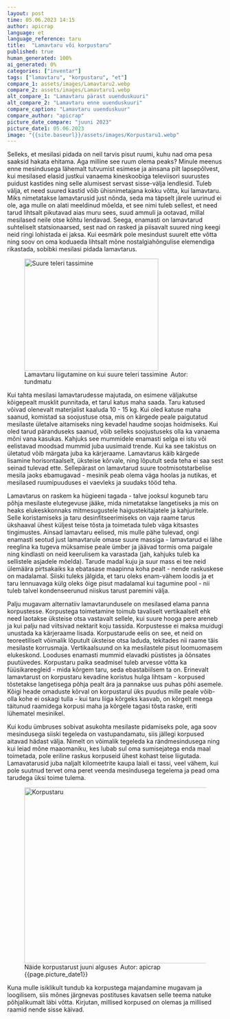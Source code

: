 ```yaml
---
layout: post
time: 05.06.2023 14:15
author: apicrap
language: et
language_reference: taru
title:  "Lamavtaru või korpustaru"
published: true
human_generated: 100%
ai_generated: 0%
categories: ["inventar"]
tags: ["lamavtaru", "korpustaru", "et"]
compare_1: assets/images/Lamavtaru2.webp
compare_2: assets/images/Lamavtaru1.webp
alt_compare_1: "Lamavtaru pärast uuenduskuuri"
alt_compare_2: "Lamavtaru enne uuenduskuuri"
compare_caption: "Lamavtaru uuenduskuur"
compare_author: "apicrap"
picture_date_compare: "juuni 2023"
picture_date1: 05.06.2023
image: "{{site.baseurl}}/assets/images/Korpustaru1.webp"
---
```


Selleks, et mesilasi pidada on neil tarvis pisut ruumi, kuhu nad oma pesa saaksid hakata ehitama. Aga milline see ruum olema peaks? Minule meenus enne mesindusega lähemalt tutvumist esimese ja ainsana pilt lapsepõlvest, kui mesilased elasid justkui vanaema kineskoobiga televiisori suurustes puidust kastides ning selle alumisest servast sisse-välja lendlesid. Tuleb välja, et need suured kastid võib ühisnimetajana kokku võtta, kui lamavtaru. Miks nimetatakse lamavtarusid just nõnda, seda ma täpselt järele uurinud ei ole, aga mulle on alati meeldinud mõelda, et see nimi tuleb sellest, et need tarud lihtsalt pikutavad aias muru sees, suud ammuli ja ootavad, millal mesilased neile otse kõhtu lendavad. Seega, enamasti on lamavtarud suhteliselt statsionaarsed, sest nad on rasked ja piisavalt suured ning keegi neid ringi lohistada ei jaksa. Kui eesmärk pole mesindust suurelt ette võtta ning soov on oma koduaeda lihtsalt mõne nostalgiahõngulise elemendiga rikastada, sobibki mesilasi pidada lamavtarus.<br>
<!--rohkem-->

<figure>
<img alt="Suure teleri tassimine" src="{{site.baseurl}}/assets/images/Lamavtaru_kui_teler.webp" title="Lamavtaru liigutamine on kui suure teleri tassimine" class="post-image-small" width="312" height="261" />
<figcaption>Lamavtaru liigutamine on kui suure teleri tassimine&#8194;Autor: tundmatu</figcaption>
</figure>
Kui tahta mesilasi lamavtarudesse majutada, on esimene väljakutse kõigepealt musklit punnitada, et tarul katus maha saada. Taru katused võivad olenevalt materjalist kaaluda 10 - 15 kg. Kui oled katuse maha saanud, komistad sa soojustuse otsa, mis on kärgede peale paigutatud mesilaste ületalve aitamiseks ning kevadel haudme soojas hoidmiseks. Kui oled tarud päranduseks saanud, võib selleks soojustuseks olla ka vanaema mõni vana kasukas. Kahjuks see mummidele enamasti selga ei istu või eelistavad moodsad mummid juba uusimaid trende. Kui ka see takistus on ületatud võib märgata juba ka kärjeraame. Lamavtarus käib kärgede lisamine horisontaalselt, üksteise kõrvale, ning lõputult seda teha ei saa sest seinad tulevad ette. Sellepärast on lamavtarud suure tootmisotstarbelise mesila jaoks ebamugavad - mesinik peab olema väga hoolas ja nutikas, et mesilased ruumipuuduses ei vaevleks ja suudaks tööd teha.<br>

Lamavtarus on raskem ka hügieeni tagada - talve jooksul koguneb taru põhja mesilaste elutegevuse jääke, mida nimetatakse langetiseks ja mis on heaks elukeskkonnaks mitmesugustele haigustekitajatele ja kahjuritele. Selle koristamiseks ja taru desinfitseerimiseks on vaja raame tarus ükshaaval ühest küljest teise tõsta ja toimetada tuleb väga kitsastes tingimustes. Ainsad lamavtaru eelised, mis mulle pähe tulevad, ongi enamasti seotud just lamavtarule omase suure massiga - lamavtarud ei lähe reeglina ka tugeva müksamise peale ümber ja jäävad tormis oma paigale ning kindlasti on neid keerulisem ka varastada (jah, kahjuks tuleb ka sellistele asjadele mõelda). Tarude madal kuju ja suur mass ei tee neid ülemäära pirtsakaiks ka ebatasase maapinna koha pealt - nende raskuskese on madalamal. Siiski tuleks jälgida, et taru oleks enam-vähem loodis ja et taru lennuavaga külg oleks õige pisut madalamal kui tagumine pool - nii tuleb talvel kondenseerunud niiskus tarust paremini välja.<br>

Palju mugavam alternatiiv lamavtarundusele on mesilased elama panna korpustesse. Korpustega toimetamine toimub tavaliselt vertikaalselt ehk need laotakse üksteise otsa vastavalt sellele, kui suure hooga pere areneb ja kui palju nad viitsivad nektarit koju tassida. Korpustesse ei maksa muidugi unustada ka kärjeraame lisada. Korpustarude eelis on see, et neid on teoreetiliselt võimalik lõputult üksteise otsa laduda, tekitades nii raame täis mesilaste korrusmaja. Vertikaalsuund on ka mesilastele pisut loomuomasem elukeskond. Looduses enamasti mummid elavadki püstistes ja õõnsates puutüvedes. Korpustaru paika seadmisel tuleb arvesse võtta ka füüsikareegleid - mida kõrgem taru, seda ebastabiilsem ta on. Erinevalt lamavtarust on korpustaru kevadine koristus hulga lihtsam - korpused tõstetakse langetisega põhja pealt ära ja pannakse uus puhas põhi asemele. Kõigi heade omaduste kõrval on korpustarul üks puudus mille peale võib-olla kohe ei oskagi tulla - kui taru liiga kõrgeks kasvab, on kõrgelt meega täitunud raamidega korpusi maha ja kõrgele tagasi tõsta raske, eriti lühematel mesinikel.<br>

Kui kodu ümbruses sobivat asukohta mesilaste pidamiseks pole, aga soov mesindusega siiski tegeleda on vastupandamatu, siis jällegi korpused aitavad hädast välja. Nimelt on võimalik tegeleda ka rändmesindusega ning kui leiad mõne maaomaniku, kes lubab sul oma sumisejatega enda maal toimetada, pole eriline raskus korpuseid ühest kohast teise liigutada. Lamavatarusid juba naljalt kilomeetrite kaupa laiali ei tassi, veel vähem, kui pole suutnud tervet oma peret veenda mesindusega tegelema ja pead oma tarudega üksi toime tulema.<br>

<figure>

<img alt="Korpustaru" src="{{site.baseurl}}/assets/images/Korpustaru1.webp" title="Korpustaru" class="post-image-regular" width="728" height="410" />
<figcaption>Näide korpustarust juuni alguses&#8194;Autor: apicrap {{page.picture_date1}}</figcaption>
</figure>
Kuna mulle isiklikult tundub ka korpustega majandamine mugavam ja loogilisem, siis mõnes järgnevas postituses kavatsen selle teema natuke põhjalikumalt läbi võtta. Kirjutan, millised korpused on olemas ja millised raamid nende sisse käivad.<br>